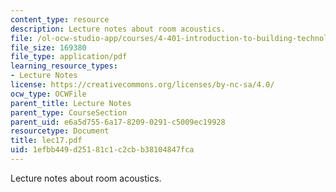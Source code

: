 ```yaml
---
content_type: resource
description: Lecture notes about room acoustics.
file: /ol-ocw-studio-app/courses/4-401-introduction-to-building-technology-spring-2006/1efbb449d25181c1c2cbb38104847fca_lec17.pdf
file_size: 169380
file_type: application/pdf
learning_resource_types:
- Lecture Notes
license: https://creativecommons.org/licenses/by-nc-sa/4.0/
ocw_type: OCWFile
parent_title: Lecture Notes
parent_type: CourseSection
parent_uid: e6a5d755-6a17-8209-0291-c5009ec19928
resourcetype: Document
title: lec17.pdf
uid: 1efbb449-d251-81c1-c2cb-b38104847fca
---
```

Lecture notes about room acoustics.
